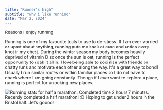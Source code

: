 ```yaml
---
title: "Runner's high"
subtitle: "why i like running"
date: "Mar 2, 2024"
---
```


Reasons I enjoy running.  

Running is one of my favourite tools to use to de-stress. If I am ever worried or upset about anything, running puts me back at ease and unties every knot in my chest. During the winter season my body becomes heavily deprived of vitamin D so once the sun is out, running is the perfect opportunity to soak it all in.  I love being able to socialise with friends on chatty runs and motivate each other along the way. It's a great way to bond! Usually I run similar routes or within familiar places so I do not have to check where I am going constantly. Though if I ever want to explore a place, running is perfect for unlocking new places.   

![Running stats for half a marathon. Completed time 2 hours 7 minutes.](/images/half-stats.png)
Recently completed a half marathon! :D Hoping to get under 2 hours in the Bristol half...let's goooo!  